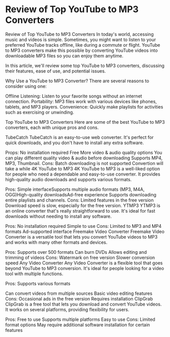 # Review of Top YouTube to MP3 Converters
Review of Top YouTube to MP3 Converters
In today's world, accessing music and videos is simple. Sometimes, you might want to listen to your preferred YouTube tracks offline, like during a commute or flight. YouTube to MP3 converters make this possible by converting YouTube videos into downloadable MP3 files so you can enjoy them anytime.

In this article, we'll review some top YouTube to MP3 converters, discussing their features, ease of use, and potential issues.

Why Use a YouTube to MP3 Converter?
There are several reasons to consider using one:

Offline Listening: Listen to your favorite songs without an internet connection.
Portability: MP3 files work with various devices like phones, tablets, and MP3 players.
Convenience: Quickly make playlists for activities such as exercising or unwinding.

Top YouTube to MP3 Converters
Here are some of the best YouTube to MP3 converters, each with unique pros and cons.

TubeCatch
TubeCatch is an easy-to-use web converter. It's perfect for quick downloads, and you don't have to install any extra software.

Props: 
No installation required 
Free
More video & audio quality options
You can play different quality video & audio before downloading
Supports MP4, MP3, Thumbnail.
Cons:
Batch downloading is not supported
Convertion will take a while
4K YouTube to MP3
4K YouTube to MP3 is a well-liked option for people who need a dependable and easy-to-use converter. It provides high-quality audio downloads and supports various formats.

Pros:
Simple interfaceSupports multiple audio formats (MP3, M4A, OGG)High-quality downloadsAd-free experience
Supports downloading entire playlists and channels.
Cons:
Limited features in the free version
Download speed is slow, especially for the free version.
YTMP3
YTMP3 is an online converter that's really straightforward to use. It's ideal for fast downloads without needing to install any software.

Pros:
No installation required
Simple to use
Cons:
Limited to MP3 and MP4 formats
Ad-supported interface
Freemake Video Converter
Freemake Video Converter is a versatile tool that lets you convert YouTube videos to MP3 and works with many other formats and devices.

Pros:
Supports over 500 formats
Can burn DVDs
Allows editing and trimming of videos
Cons:
Watermark on free version
Slower conversion speed
Any Video Converter
Any Video Converter is a flexible tool that goes beyond YouTube to MP3 conversion. It's ideal for people looking for a video tool with multiple functions.

Pros:
Supports various formats

Can convert videos from multiple sources
Basic video editing features
Cons:
Occasional ads in the free version
Requires installation
ClipGrab
ClipGrab is a free tool that lets you download and convert YouTube videos. It works on several platforms, providing flexibility for users.

Pros:
Free to use
Supports multiple platforms
Easy to use
Cons:
Limited format options
May require additional software installation for certain features
